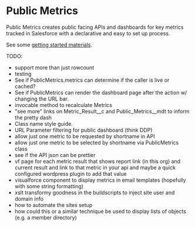 # Public Metrics

Public Metrics creates public facing APIs and dashboards for key metrics tracked in Salesforce with a declarative and easy to set up process.

See some [getting started materials](https://dl.dropboxusercontent.com/spa/q8pc7mthv83x9i1/public-metrics-basics/index.html).

TODO:
* support more than just rowcount
* testing
* See if PublicMetrics.metrics can determine if the caller is live or cached?
* See if PublicMetrics can render the dashboard page after the action w/ changing the URL bar.
* invocable method to recalculate Metrics
* "see more" links on Metric_Result__c and Public_Metrics__mdt to inform the pretty dash
* Class name style guide.
* URL Parameter filtering for public dashboard (think DDP)
* allow just one metric to be requested by shortname in API
* allow just one metric to be selected by shortname via PublicMetrics class
* see if the API json can be prettier
* vf page for each metric result that shows report link (in this org) and current result and link to that metric in your api and maybe a quick configured wordpress plugin to add that value
* visualforce component to display metrics in email templates (hopefully with some string formatting)
* xslt transformy goodness in the buildscripts to inject site user and domain info
* how to automate the sites setup
* how could this or a similar technique be used to display lists of objects (e.g. a member directory)
